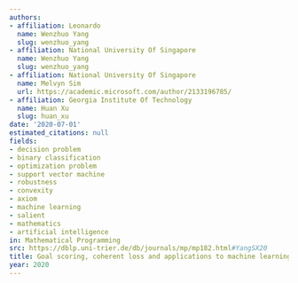 ```yaml
---
authors:
- affiliation: Leonardo
  name: Wenzhuo Yang
  slug: wenzhuo_yang
- affiliation: National University Of Singapore
  name: Wenzhuo Yang
  slug: wenzhuo_yang
- affiliation: National University Of Singapore
  name: Melvyn Sim
  url: https://academic.microsoft.com/author/2133196785/
- affiliation: Georgia Institute Of Technology
  name: Huan Xu
  slug: huan_xu
date: '2020-07-01'
estimated_citations: null
fields:
- decision problem
- binary classification
- optimization problem
- support vector machine
- robustness
- convexity
- axiom
- machine learning
- salient
- mathematics
- artificial intelligence
in: Mathematical Programming
src: https://dblp.uni-trier.de/db/journals/mp/mp182.html#YangSX20
title: Goal scoring, coherent loss and applications to machine learning
year: 2020
---
```

